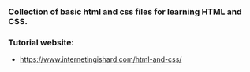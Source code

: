 ### Collection of basic html and css files for learning HTML and CSS.

### Tutorial website:

- https://www.internetingishard.com/html-and-css/
